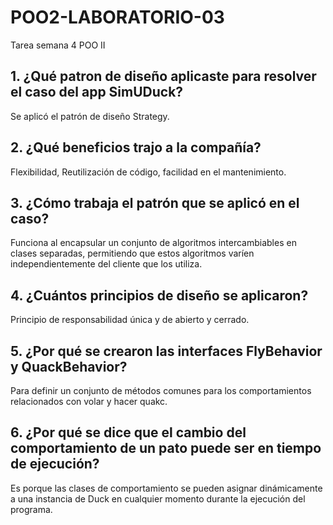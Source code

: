 # POO2-LABORATORIO-03
Tarea semana 4 POO II
## 1. ¿Qué patron de diseño aplicaste para resolver el caso del app SimUDuck?

Se aplicó el patrón de diseño Strategy.

## 2. ¿Qué beneficios trajo a la compañía?

Flexibilidad, Reutilización de código, facilidad en el mantenimiento.

## 3. ¿Cómo trabaja el patrón que se aplicó en el caso?

Funciona al encapsular un conjunto de algoritmos intercambiables en clases separadas, permitiendo que estos algoritmos varíen independientemente del cliente que los utiliza.

## 4. ¿Cuántos principios de diseño se aplicaron?

Principio de responsabilidad única y de abierto y cerrado.

## 5. ¿Por qué se crearon las interfaces FlyBehavior y QuackBehavior?

Para definir un conjunto de métodos comunes para los comportamientos relacionados con volar y hacer quakc.

## 6. ¿Por qué se dice que el cambio del comportamiento de un pato puede ser en tiempo de ejecución?

Es porque las clases de comportamiento se pueden asignar dinámicamente a una instancia de Duck en cualquier momento durante la ejecución del programa.
